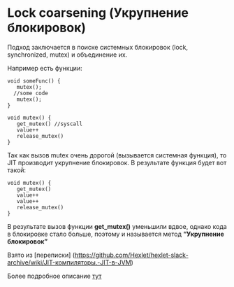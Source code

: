 # Lock coarsening (Укрупнение блокировок)

Подход заключается в поиске системных блокировок (lock, synchronized, mutex) и объединение их.

Например есть функции: 
```
void someFunc() {
   mutex();
  //some code
   mutex();
}

void mutex() {
   get_mutex() //syscall
   value++
   release_mutex()
}
```

Так как вызов mutex очень дорогой (вызывается системная функция), то JIT производит укрупнение блокировок. В результате функция будет вот такой:

```
void mutex() {
   get_mutex()
   value++
   value++
   release_mutex()
}
```

В результате вызов функции **get_mutex()** уменьшили вдвое, однако кода в блокировке стало больше, поэтому и называется метод **“Укрупнение блокировок”**

Взято из [переписки] (https://github.com/Hexlet/hexlet-slack-archive/wiki/JIT-компиляторы.-JIT-в-JVM)

Более подробное описание [тут](http://www.ibm.com/developerworks/library/j-jtp10185/index.html)